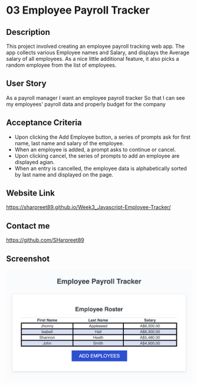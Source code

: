 # 03 Employee Payroll Tracker

## Description

This project involved creating an employee payroll tracking web app. The app collects various Employee names and Salary, and displays the Average salary of all employees. 
As a nice little additional feature, it also picks a random employee from the list of employees.

## User Story

As a payroll manager
I want an employee payroll tracker
So that I can see my employees' payroll data and properly budget for the company

## Acceptance Criteria

- Upon clicking the Add Employee button, a series of prompts ask for first name, last name and salary of the employee.
- When an employee is added, a prompt asks to continue or cancel.
- Upon clicking cancel, the series of prompts to add an employee are displayed agian.
- When an entry is cancelled, the employee data is alphabetically sorted by last name and displayed on the page. 

## Website Link

https://sharpreet89.github.io/Week3_Javascript-Employee-Tracker/

## Contact me

https://github.com/SHarpreet89

## Screenshot

![Application Screenshot](./Assets/Images/Application%20Image.png)
